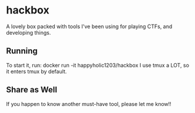 # hackbox
A lovely box packed with tools I've been using for playing CTFs, and developing things.

## Running
To start it, run:
docker run -it happyholic1203/hackbox
I use tmux a LOT, so it enters tmux by default.

## Share as Well
If you happen to know another must-have tool, please let me know!!
